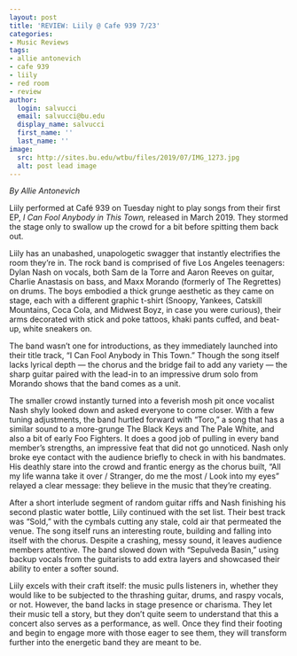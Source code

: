 ```yaml
---
layout: post
title: 'REVIEW: Liily @ Cafe 939 7/23'
categories:
- Music Reviews
tags:
- allie antonevich
- cafe 939
- liily
- red room
- review
author:
  login: salvucci
  email: salvucci@bu.edu
  display_name: salvucci
  first_name: ''
  last_name: ''
image:
  src: http://sites.bu.edu/wtbu/files/2019/07/IMG_1273.jpg
  alt: post lead image
---
```


_By Allie Antonevich_

Liily performed at Café 939 on Tuesday night to play songs from their first EP, _I Can Fool Anybody in This Town,_ released in March 2019. They stormed the stage only to swallow up the crowd for a bit before spitting them back out.

Liily has an unabashed, unapologetic swagger that instantly electrifies the room they’re in. The rock band is comprised of five Los Angeles teenagers: Dylan Nash on vocals, both Sam de la Torre and Aaron Reeves on guitar, Charlie Anastasis on bass, and Maxx Morando (formerly of The Regrettes) on drums. The boys embodied a thick grunge aesthetic as they came on stage, each with a different graphic t-shirt (Snoopy, Yankees, Catskill Mountains, Coca Cola, and Midwest Boyz, in case you were curious), their arms decorated with stick and poke tattoos, khaki pants cuffed, and beat-up, white sneakers on.

The band wasn’t one for introductions, as they immediately launched into their title track, “I Can Fool Anybody in This Town.” Though the song itself lacks lyrical depth — the chorus and the bridge fail to add any variety — the sharp guitar paired with the lead-in to an impressive drum solo from Morando shows that the band comes as a unit.

The smaller crowd instantly turned into a feverish mosh pit once vocalist Nash shyly looked down and asked everyone to come closer. With a few tuning adjustments, the band hurtled forward with “Toro,” a song that has a similar sound to a more-grunge The Black Keys and The Pale White, and also a bit of early Foo Fighters. It does a good job of pulling in every band member’s strengths, an impressive feat that did not go unnoticed. Nash only broke eye contact with the audience briefly to check in with his bandmates. His deathly stare into the crowd and frantic energy as the chorus built, “All my life wanna take it over / Stranger, do me the most / Look into my eyes” relayed a clear message: they believe in the music that they’re creating.

After a short interlude segment of random guitar riffs and Nash finishing his second plastic water bottle, Liily continued with the set list. Their best track was “Sold,” with the cymbals cutting any stale, cold air that permeated the venue. The song itself runs an interesting route, building and falling into itself with the chorus. Despite a crashing, messy sound, it leaves audience members attentive. The band slowed down with “Sepulveda Basin,” using backup vocals from the guitarists to add extra layers and showcased their ability to enter a softer sound.

Liily excels with their craft itself: the music pulls listeners in, whether they would like to be subjected to the thrashing guitar, drums, and raspy vocals, or not. However, the band lacks in stage presence or charisma. They let their music tell a story, but they don’t quite seem to understand that this a concert also serves as a performance, as well. Once they find their footing and begin to engage more with those eager to see them, they will transform further into the energetic band they are meant to be.